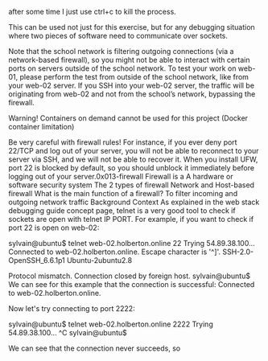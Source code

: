 after some time I just use ctrl+c to kill the process.

This can be used not just for this exercise, but for any debugging situation where two pieces of software need to communicate over sockets.

Note that the school network is filtering outgoing connections (via a network-based firewall), so you might not be able to interact with certain ports on servers outside of the school network. To test your work on web-01, please perform the test from outside of the school network, like from your web-02 server. If you SSH into your web-02 server, the traffic will be originating from web-02 and not from the school’s network, bypassing the firewall.

Warning! Containers on demand cannot be used for this project (Docker container limitation)

Be very careful with firewall rules! For instance, if you ever deny port 22/TCP and log out of your server, you will not be able to reconnect to your server via SSH, and we will not be able to recover it. When you install UFW, port 22 is blocked by default, so you should unblock it immediately before logging out of your server.0x013-firewall
Firewall is a A hardware or software security system
The 2 types of firewall
Network and Host-based firewall
What is the main function of a firewall?
To filter incoming and outgoing network traffic
Background Context
As explained in the web stack debugging guide concept page, telnet is a very good tool to check if sockets are open with telnet IP PORT. For example, if you want to check if port 22 is open on web-02:

sylvain@ubuntu$ telnet web-02.holberton.online 22 Trying 54.89.38.100... Connected to web-02.holberton.online. Escape character is '^]'. SSH-2.0-OpenSSH_6.6.1p1 Ubuntu-2ubuntu2.8

Protocol mismatch. Connection closed by foreign host. sylvain@ubuntu$ We can see for this example that the connection is successful: Connected to web-02.holberton.online.

Now let's try connecting to port 2222:

sylvain@ubuntu$ telnet web-02.holberton.online 2222 Trying 54.89.38.100... ^C sylvain@ubuntu$

We can see that the connection never succeeds, so

